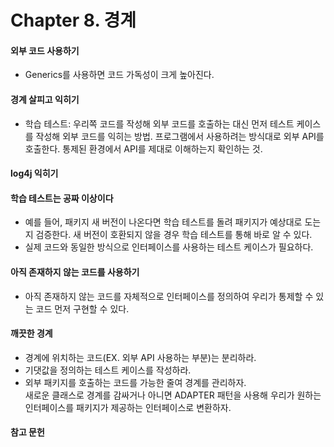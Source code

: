 # Chapter 8. 경계
    
#### 외부 코드 사용하기
- Generics를 사용하면 코드 가독성이 크게 높아진다.
#### 경계 살피고 익히기
- 학습 테스트: 우리쪽 코드를 작성해 외부 코드를 호출하는 대신 먼저 테스트 케이스를 작성해 외부 코드를 익히는 방법. 프로그램에서 사용하려는 방식대로 외부 API를 호출한다. 통제된 환경에서 API를 제대로 이해하는지 확인하는 것.
#### log4j 익히기

#### 학습 테스트는 공짜 이상이다
- 예를 들어, 패키지 새 버전이 나온다면 학습 테스트를 돌려 패키지가 예상대로 도는지 검증한다. 새 버전이 호환되지 않을 경우 학습 테스트를 통해 바로 알 수 있다.
- 실제 코드와 동일한 방식으로 인터페이스를 사용하는 테스트 케이스가 필요하다.
#### 아직 존재하지 않는 코드를 사용하기
- 아직 존재하지 않는 코드를 자체적으로 인터페이스를 정의하여 우리가 통제할 수 있는 코드 먼저 구현할 수 있다.
#### 깨끗한 경계
- 경계에 위치하는 코드(EX. 외부 API 사용하는 부분)는 분리하라.
- 기댓값을 정의하는 테스트 케이스를 작성하라.
- 외부 패키지를 호출하는 코드를 가능한 줄여 경계를 관리하자. </br>
새로운 클래스로 경계를 감싸거나 아니면 ADAPTER 패턴을 사용해 우리가 원하는 인터페이스를 패키지가 제공하는 인터페이스로 변환하자.
#### 참고 문헌
